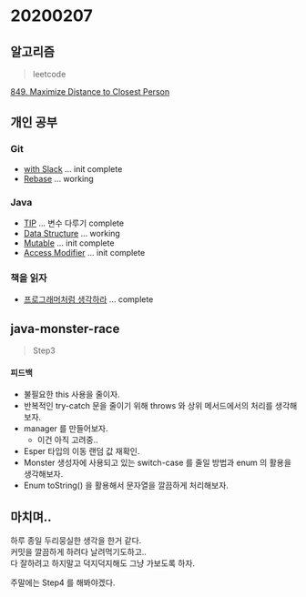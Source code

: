 # 20200207

## 알고리즘
> leetcode

[849. Maximize Distance to Closest Person](https://github.com/Hyune-c/algorithm/tree/master/src/main/java/leetcode/maximizedistancetoclosestperson)


## 개인 공부

### Git
- [with Slack](https://github.com/Hyune-c/TIL/blob/master/Git/with%20Slack.md) ... init complete
- [Rebase](https://github.com/Hyune-c/TIL/blob/master/Git/Rebase.md) ... working

### Java
- [TIP](https://github.com/Hyune-c/TIL/blob/master/Java/TIP.md) ... 변수 다루기 complete
- [Data Structure](https://github.com/Hyune-c/TIL/blob/master/Java/Data%20Structure.md) ... working
- [Mutable](https://github.com/Hyune-c/TIL/blob/master/Java/Mutable.md) ... init complete
- [Access Modifier](https://github.com/Hyune-c/TIL/blob/master/Java/Access%20Modifier.md) ... init complete  
 
### 책을 읽자
- [프로그래머처럼 생각하라](https://github.com/Hyune-c/TIL/blob/master/Let's%20Read/%ED%94%84%EB%A1%9C%EA%B7%B8%EB%9E%98%EB%A8%B8%EC%B2%98%EB%9F%BC%20%EC%83%9D%EA%B0%81%ED%95%98%EB%9D%BC.md) ... complete


## java-monster-race 

> Step3 

#### 피드백

- 불필요한 this 사용을 줄이자.
- 반복적인 try-catch 문을 줄이기 위해 throws 와 상위 메서드에서의 처리를 생각해보자.
- manager 를 만들어보자.
    - 이건 아직 고려중..
- Esper 타입의 이동 랜덤 값 재확인.
- Monster 생성자에 사용되고 있는 switch-case 를 줄일 방법과 enum 의 활용을 생각해보자.
- Enum toString() 을 활용해서 문자열을 깔끔하게 처리해보자. 

## 마치며.. 

하루 종일 두리뭉실한 생각을 한거 같다.  
커밋을 깔끔하게 하려다 날려먹기도하고..   
다 잘하려고 하지말고 덕지덕지해도 그냥 가보도록 하자. 

주말에는 Step4 를 해봐야겠다.
